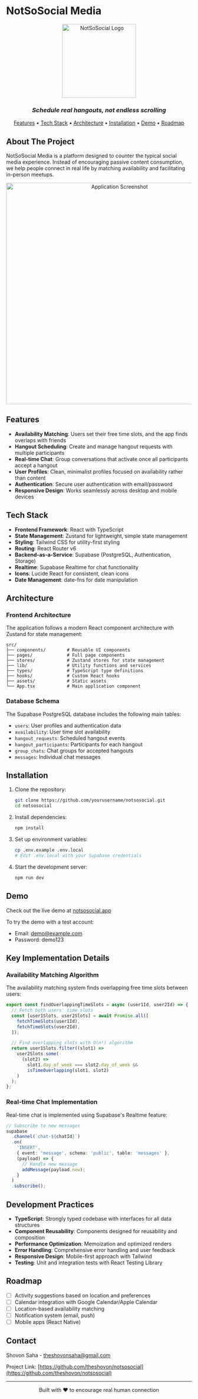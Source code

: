 # NotSoSocial Media

<div align="center">
  <img src="public/logo.png" alt="NotSoSocial Logo" width="200"/>
  <h3><i>Schedule real hangouts, not endless scrolling</i></h3>
  <p>
    <a href="#features">Features</a> •
    <a href="#tech-stack">Tech Stack</a> •
    <a href="#architecture">Architecture</a> •
    <a href="#installation">Installation</a> •
    <a href="#demo">Demo</a> •
    <a href="#roadmap">Roadmap</a>
  </p>
</div>

## About The Project

NotSoSocial Media is a platform designed to counter the typical social media experience. Instead of encouraging passive content consumption, we help people connect in real life by matching availability and facilitating in-person meetups.

<div align="center">
  <img src="public/screenshot.png" alt="Application Screenshot" width="600"/>
</div>

## Features

- **Availability Matching**: Users set their free time slots, and the app finds overlaps with friends
- **Hangout Scheduling**: Create and manage hangout requests with multiple participants
- **Real-time Chat**: Group conversations that activate once all participants accept a hangout
- **User Profiles**: Clean, minimalist profiles focused on availability rather than content
- **Authentication**: Secure user authentication with email/password
- **Responsive Design**: Works seamlessly across desktop and mobile devices

## Tech Stack

- **Frontend Framework**: React with TypeScript
- **State Management**: Zustand for lightweight, simple state management
- **Styling**: Tailwind CSS for utility-first styling
- **Routing**: React Router v6
- **Backend-as-a-Service**: Supabase (PostgreSQL, Authentication, Storage)
- **Realtime**: Supabase Realtime for chat functionality
- **Icons**: Lucide React for consistent, clean icons
- **Date Management**: date-fns for date manipulation

## Architecture

### Frontend Architecture

The application follows a modern React component architecture with Zustand for state management:

```
src/
├── components/        # Reusable UI components
├── pages/             # Full page components
├── stores/            # Zustand stores for state management
├── lib/               # Utility functions and services
├── types/             # TypeScript type definitions
├── hooks/             # Custom React hooks
├── assets/            # Static assets
└── App.tsx            # Main application component
```

### Database Schema

The Supabase PostgreSQL database includes the following main tables:

- `users`: User profiles and authentication data
- `availability`: User time slot availability
- `hangout_requests`: Scheduled hangout events
- `hangout_participants`: Participants for each hangout
- `group_chats`: Chat groups for accepted hangouts
- `messages`: Individual chat messages

## Installation

1. Clone the repository:

   ```bash
   git clone https://github.com/yourusername/notsosocial.git
   cd notsosocial
   ```

2. Install dependencies:

   ```bash
   npm install
   ```

3. Set up environment variables:

   ```bash
   cp .env.example .env.local
   # Edit .env.local with your Supabase credentials
   ```

4. Start the development server:
   ```bash
   npm run dev
   ```

## Demo

Check out the live demo at [notsosocial.app](https://notsosocial.app)

To try the demo with a test account:

- Email: demo@example.com
- Password: demo123

## Key Implementation Details

### Availability Matching Algorithm

The availability matching system finds overlapping free time slots between users:

```typescript
export const findOverlappingTimeSlots = async (user1Id, user2Id) => {
  // Fetch both users' time slots
  const [user1Slots, user2Slots] = await Promise.all([
    fetchTimeSlots(user1Id),
    fetchTimeSlots(user2Id),
  ]);

  // Find overlapping slots with O(n²) algorithm
  return user1Slots.filter((slot1) =>
    user2Slots.some(
      (slot2) =>
        slot1.day_of_week === slot2.day_of_week &&
        isTimeOverlapping(slot1, slot2)
    )
  );
};
```

### Real-time Chat Implementation

Real-time chat is implemented using Supabase's Realtime feature:

```typescript
// Subscribe to new messages
supabase
  .channel(`chat-${chatId}`)
  .on(
    'INSERT',
    { event: 'message', schema: 'public', table: 'messages' },
    (payload) => {
      // Handle new message
      addMessage(payload.new);
    }
  )
  .subscribe();
```

## Development Practices

- **TypeScript**: Strongly typed codebase with interfaces for all data structures
- **Component Reusability**: Components designed for reusability and composition
- **Performance Optimization**: Memoization and optimized renders
- **Error Handling**: Comprehensive error handling and user feedback
- **Responsive Design**: Mobile-first approach with Tailwind
- **Testing**: Unit and integration tests with React Testing Library

## Roadmap

- [ ] Activity suggestions based on location and preferences
- [ ] Calendar integration with Google Calendar/Apple Calendar
- [ ] Location-based availability matching
- [ ] Notification system (email, push)
- [ ] Mobile apps (React Native)

## Contact

Shovon Saha - [theshovonsaha@gmail.com](mailto:theshovonsaha@gmail.com)

Project Link: [https://github.com/theshovon/notsosocial](https://github.com/theshovon/notsosocial)

---

<div align="center">
  <p>Built with ❤️ to encourage real human connection</p>
</div>
